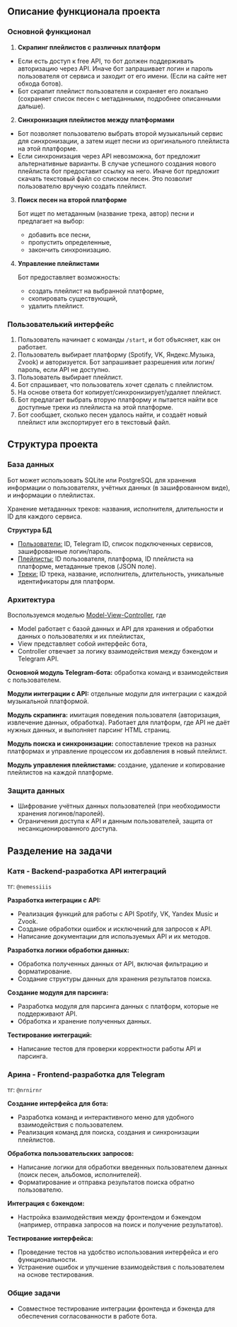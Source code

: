 ## Описание функционала проекта

### Основной функционал

1. **Скрапинг плейлистов с различных платформ**

- Если есть доступ к free API, то бот должен поддерживать авторизацию через API. Иначе бот запрашивает логин и пароль пользователя от сервиса и заходит от его имени. (Если на сайте нет обхода ботов).
- Бот скрапит плейлист пользователя и сохраняет его локально (сохраняет список песен с метаданными, подробнее описанными дальше).

2. **Синхронизация плейлистов между платформами**

- Бот позволяет пользователю выбрать второй музыкальный сервис для синхронизации, а затем ищет песни из оригинального плейлиста на этой платформе.
- Если синхронизация через API невозможна, бот предложит альтернативные варианты. 
В случае успешного создания нового плейлиста бот предоставит ссылку на него. 
Иначе бот предложит скачать текстовый файл со списком песен. Это позволит пользователю вручную создать плейлист.

3. **Поиск песен на второй платформе**

    Бот ищет по метаданным (название трека, автор) песни и предлагает на выбор:
    - добавить все песни,
    - пропустить определенные,
    - закончить синхронизацию.

4. **Управление плейлистами**

    Бот предоставляет возможность:
    - создать плейлист на выбранной платформе,
    - скопировать существующий,
    - удалить плейлист.


### Пользователький интерфейс

1) Пользователь начинает с команды `/start`, и бот объясняет, как он работает.
2) Пользователь выбирает платформу (Spotify, VK, Яндекс.Музыка, Zvook) и авторизуется. Бот запрашивает разрешения или логин/пароль, если API не доступно.
3) Пользователь выбирает плейлист.
4) Бот спрашивает, что пользователь хочет сделать с плейлистом.
5) На основе ответа бот копирует/синхронизирует/удаляет плейлист.
6) Бот предлагает выбрать вторую платформу и пытается найти все доступные треки из плейлиста на этой платформе.
7) Бот сообщает, сколько песен удалось найти, и создаёт новый плейлист или экспортирует его в текстовый файл.

## Структура проекта 

### База данных
Бот может использовать SQLite или PostgreSQL для хранения информации о пользователях, учётных данных (в зашифрованном виде), и информации о плейлистах.
    
Хранение метаданных треков: названия, исполнителя, длительности и ID для каждого сервиса.

**Структура БД**

- <u>Пользователи:</u> ID, Telegram ID, список подключенных сервисов, зашифрованные логин/пароль.
- <u>Плейлисты:</u> ID пользователя, платформа, ID плейлиста на платформе, метаданные треков (JSON поле).
- <u>Треки:</u> ID трека, название, исполнитель, длительность, уникальные идентификаторы для платформ.

### Архитектура

Воспользуемся моделью <u>Model-View-Controller</u>, где
- Model работает с базой данных и API для хранения и обработки данных о пользователях и их плейлистах,
- View представляет собой интерфейс бота,
- Controller отвечает за логику взаимодействия между бэкендом и Telegram API.

**Основной модуль Telegram-бота:** 
обработка команд и взаимодействия с пользователем.

**Модули интеграции с API:**
отдельные модули для интеграции с каждой музыкальной платформой.

**Модуль скрапинга:** 
имитация поведения пользователя (авторизация, извлечение данных, обработка). Работает для платформ, где API не даёт нужных данных, и выполняет парсинг HTML страниц.

**Модуль поиска и синхронизации:**
сопоставление треков на разных платформах и управление процессом их добавления в новый плейлист.

**Модуль управления плейлистами:**
создание, удаление и копирование плейлистов на каждой платформе.

### Защита данных

- Шифрование учётных данных пользователей (при необходимости хранения логинов/паролей).
- Ограничения доступа к API и данным пользователей, защита от несанкционированного доступа.

## Разделение на задачи

### Катя - Backend-разработка API интеграций
тг: `@nemessiiis`

**Разработка интеграции с API:**
- Реализация функций для работы с API Spotify, VK, Yandex Music и Zvook.
- Создание обработки ошибок и исключений для запросов к API.
- Написание документации для используемых API и их методов.

**Разработка логики обработки данных:**
- Обработка полученных данных от API, включая фильтрацию и форматирование.
- Создание структуры данных для хранения результатов поиска.

**Создание модуля для парсинга:**
- Разработка модуля для парсинга данных с платформ, которые не поддерживают API.
- Обработка и хранение полученных данных.

**Тестирование интеграций:**
- Написание тестов для проверки корректности работы API и парсинга.



### Арина - Frontend-разработка для Telegram
тг: `@nrnirnr`

**Создание интерфейса для бота:**
- Разработка команд и интерактивного меню для удобного взаимодействия с пользователем.
- Реализация команд для поиска, создания и синхронизации плейлистов.

**Обработка пользовательских запросов:**
- Написание логики для обработки введенных пользователем данных (поиск песен, альбомов, исполнителей).
- Форматирование и отправка результатов поиска обратно пользователю.

**Интеграция с бэкендом:**
- Настройка взаимодействия между фронтендом и бэкендом (например, отправка запросов на поиск и получение результатов).

**Тестирование интерфейса:**
- Проведение тестов на удобство использования интерфейса и его функциональности.
- Устранение ошибок и улучшение взаимодействия с пользователем на основе тестирования.

### Общие задачи
- Cовместное тестирование интеграции фронтенда и бэкенда для обеспечения согласованности в работе бота.


